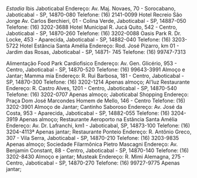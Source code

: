 *Estadia*
Ibis Jaboticabal
Endereço: Av. Maj. Novaes, 70 - Sorocabano, Jaboticabal - SP, 14870-080
Telefone: (16) 2141-0099
Hotel Recreio São Jorge
Av. Carlos Berchieri, 01 - Colina Verde, Jaboticabal - SP, 14887-050
Telefone: (16) 3202-3688
Hotel Municipal
R. Jucá Quito, 542 - Centro, Jaboticabal - SP, 14870-260
Telefone: (16) 3202-0088
Oasis Park
R. Dr. Locke, 453 - Aparecida, Jaboticabal - SP, 14882-040
Telefone: (16) 3203-5722
Hotel Estância Santa Amélia
Endereço: Rod. José Pizarro, km 01 - Jardim das Rosas, Jaboticabal - SP, 14871-
745
Telefone: (16) 99747-7313


Alimentação
Food Park Cardiofisico
Endereço: Av. Gen. Glicério, 953 - Centro, Jaboticabal - SP, 14870-520
Telefone: (16) 99643-3991
Almoço e Jantar;
Mamma mia
Endereço: R. Rui Barbosa, 181 - Centro, Jaboticabal - SP, 14870-300
Telefone: (16) 3202-1214
Apenas almoço;
Al'luz Restaurante
Endereço: R. Castro Alves, 1201 - Centro, Jaboticabal - SP, 14870-540
Telefone: (16) 3202-0707
Apenas almoço;
Jaboticabal Shopping
Endereço: Praça Dom José Marcondes Homem de Mello, 146 - Centro
Telefone: (16) 3202-3901
Almoço de Jantar;
Cantinho Saboroso
Endereço: Av. José da Costa, 953 - Aparecida, Jaboticabal - SP, 14882-055
Telefone: (16) 3204-3919
Apenas almoço;
Restaurante Aeroporto na Estância Santa Amélia
Endereço: Av. Dr. Lafranchi, km1 - Jaboticabal, SP, 14873-100
Telefone: (16) 3204-4113ª
Apenas jantar;
Restaurante Ponteio
Endereço: R. Antônio Greco, 307 - Vila Serra, Jaboticabal - SP, 14870-210
Telefone: (16) 3203-9835
Apenas almoço;
Sociedade Filarmônica Pietro Mascagni
Endereço: Av. Benjamin Constant, 88 - Centro, Jaboticabal - SP, 14870-140
Telefone: (16) 3202-8430
Almoço e jantar;
Musteak
Endereço: R. Mimi Alemagna, 275 - Centro, Jaboticabal - SP, 14870-270
Telefone: (16) 99727-9775
Apenas jantar;